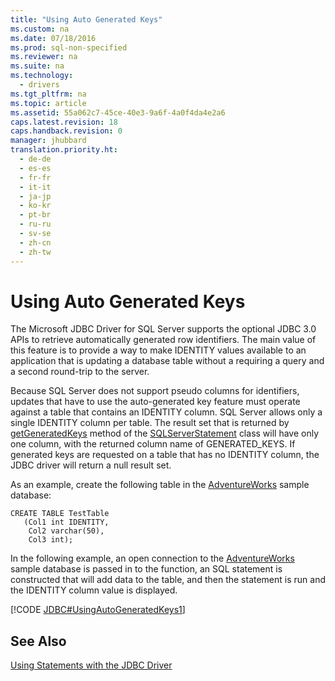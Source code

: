 ```yaml
---
title: "Using Auto Generated Keys"
ms.custom: na
ms.date: 07/18/2016
ms.prod: sql-non-specified
ms.reviewer: na
ms.suite: na
ms.technology: 
  - drivers
ms.tgt_pltfrm: na
ms.topic: article
ms.assetid: 55a062c7-45ce-40e3-9a6f-4a0f4da4e2a6
caps.latest.revision: 18
caps.handback.revision: 0
manager: jhubbard
translation.priority.ht: 
  - de-de
  - es-es
  - fr-fr
  - it-it
  - ja-jp
  - ko-kr
  - pt-br
  - ru-ru
  - sv-se
  - zh-cn
  - zh-tw
---
```

# Using Auto Generated Keys
  The  Microsoft JDBC Driver for SQL Server  supports the optional JDBC 3.0 APIs to retrieve automatically generated row identifiers. The main value of this feature is to provide a way to make IDENTITY values available to an application that is updating a database table without a requiring a query and a second round-trip to the server.  
  
 Because  SQL Server  does not support pseudo columns for identifiers, updates that have to use the auto-generated key feature must operate against a table that contains an IDENTITY column.  SQL Server  allows only a single IDENTITY column per table. The result set that is returned by [getGeneratedKeys](../content/getGeneratedKeys-Method--SQLServerStatement-.md) method of the [SQLServerStatement](../content/SQLServerStatement-Class.md) class will have only one column, with the returned column name of GENERATED_KEYS. If generated keys are requested on a table that has no IDENTITY column, the JDBC driver will return a null result set.  
  
 As an example, create the following table in the  [AdventureWorks](http://msftdbprodsamples.codeplex.com/)  sample database:  
  
```  
CREATE TABLE TestTable   
   (Col1 int IDENTITY,   
    Col2 varchar(50),   
    Col3 int);  
```  
  
 In the following example, an open connection to the  [AdventureWorks](http://msftdbprodsamples.codeplex.com/)  sample database is passed in to the function, an SQL statement is constructed that will add data to the table, and then the statement is run and the IDENTITY column value is displayed.  
  
 [!CODE [JDBC#UsingAutoGeneratedKeys1](../CodeSnippet/SQLDrivers/jdbc#usingautogeneratedkeys1)]  
  
## See Also  
 [Using Statements with the JDBC Driver](../content/Using-Statements-with-the-JDBC-Driver.md)  
  
  